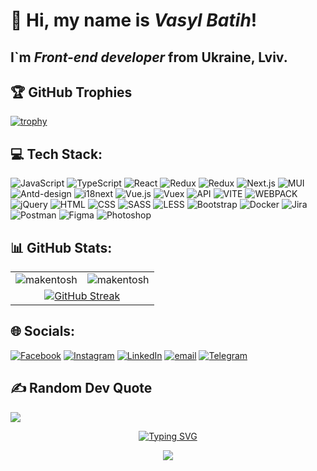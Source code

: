 <!-- ![Visitor Count](https://profile-counter.glitch.me/makentosh/count.svg)-->
<!-- ![Profile views](https://komarev.com/ghpvc/?username=makentosh) -->

<h1 >👋 Hi, my name is <i>Vasyl Batih</i>!</h1>
<h2>I`m <i>Front-end developer</i> from Ukraine, Lviv.</h2>

## 🏆 GitHub Trophies

[![trophy](https://github-profile-trophy.vercel.app/?username=makentosh)](https://github.com/makentosh/github-profile-trophy)

## 💻 Tech Stack:
![JavaScript](https://img.shields.io/badge/-JavaScript-090909?style=for-the-badge&logo=JavaScript)
![TypeScript](https://img.shields.io/badge/-TypeScript-090909?style=for-the-badge&logo=TypeScript)
![React](https://img.shields.io/badge/-React-090909?style=for-the-badge&logo=React)
![Redux](https://img.shields.io/badge/-Redux-090909?style=for-the-badge&logo=Redux)
![Redux](https://img.shields.io/badge/-Redux_toolkit-090909?style=for-the-badge&logo=Redux)
![Next.js](https://img.shields.io/badge/-next.js-090909?style=for-the-badge&logo=nextdotjs)
![MUI](https://img.shields.io/badge/-MUI-090909?style=for-the-badge&logo=MUI)
![Antd-design](https://img.shields.io/badge/-AntDesign-090909?style=for-the-badge&logo=antdesign)
![i18next](https://img.shields.io/badge/-i18next-090909?style=for-the-badge&logo=i18next)
![Vue.js](https://img.shields.io/badge/-Vue-090909?style=for-the-badge&logo=Vue.js)
![Vuex](https://img.shields.io/badge/-Vuex-090909?style=for-the-badge&logo=Vue.js)
![API](https://img.shields.io/badge/-REST&#032;API-090909?style=for-the-badge)
![VITE](https://img.shields.io/badge/-VITE-090909?style=for-the-badge&logo=VITE)
![WEBPACK](https://img.shields.io/badge/-WEBPACK-090909?style=for-the-badge&logo=WEBPACK)
![jQuery](https://img.shields.io/badge/-jQuery-090909?style=for-the-badge&logo=jQuery)
![HTML](https://img.shields.io/badge/-HTML-090909?style=for-the-badge&logo=html5)
![CSS](https://img.shields.io/badge/-CSS-090909?style=for-the-badge&logo=css3)
![SASS](https://img.shields.io/badge/-SASS/SCSS-090909?style=for-the-badge&logo=sass)
![LESS](https://img.shields.io/badge/-LESS-090909?style=for-the-badge&logo=less)
![Bootstrap](https://img.shields.io/badge/-Bootstrap-090909?style=for-the-badge&logo=Bootstrap)
![Docker](https://img.shields.io/badge/-docker-090909?style=for-the-badge&logo=docker)
![Jira](https://img.shields.io/badge/-JIRA-090909?style=for-the-badge&logo=jira)
![Postman](https://img.shields.io/badge/-POSTMAN-090909?style=for-the-badge&logo=postman)
![Figma](https://img.shields.io/badge/-Figma-090909?style=for-the-badge&logo=Figma)
![Photoshop](https://img.shields.io/badge/-photoshop-090909?style=for-the-badge&logo=adobe-photoshop)

## 📊 GitHub Stats:
<table>
  <tr>
    <td>
      <img src="https://readme-stats.clckblog.space/api/top-langs?username=makentosh&show_icons=true&locale=en&layout=compact&hide_border=true" alt="makentosh" />
    </td>
    <td>
      <img src="https://readme-stats.clckblog.space/api?username=makentosh&show_icons=true&locale=en&include_all_commits=true&count_private=true&hide_border=true" alt="makentosh" />
    </td>
  </tr>
  <tr>
    <td colspan="2" align="center">
      <a href="https://git.io/streak-stats">
        <img src="https://streak-stats.demolab.com/?user=makentosh&&hide_border=true&background=F6F8FA" alt="GitHub Streak">
      </a>
    </td>
  </tr>
</table>

## 🌐 Socials:
[![Facebook](https://img.shields.io/badge/Facebook-%231877F2.svg?logo=Facebook&logoColor=white)](https://facebook.com/BatigVasyl)
[![Instagram](https://img.shields.io/badge/Instagram-%23E4405F.svg?logo=Instagram&logoColor=white)](https://instagram.com/vasylbatig)
[![LinkedIn](https://img.shields.io/badge/LinkedIn-%230077B5.svg?logo=Linkedin&logoColor=white)](https://linkedin.com/in/vasyl-batih-828268159)
[![email](https://img.shields.io/badge/Email-D14836?logo=gmail&logoColor=white)](mailto:ziki_007@ukr.net) 
[![Telegram](https://img.shields.io/badge/Telegram-2CA5E0?logo=telegram&logoColor=white)](https://t.me/VasylBatih)


## ✍️ Random Dev Quote
![](https://quotes-github-readme.vercel.app/api?type=horizontal&theme=light)

<p align="center">
  <a href="https://git.io/typing-svg"><img src="https://readme-typing-svg.demolab.com?font=Fira+Code&pause=1000&center=true&width=435&lines=Just+Do+It+!" alt="Typing SVG" /></a>
</p>


<p align="center">
  <a href="https://u8views.com/github/Makentosh">
    <img src="https://u8views.com/api/v1/github/profiles/35669171/views/day-week-month-total-count.svg">
  </a>
</p>
